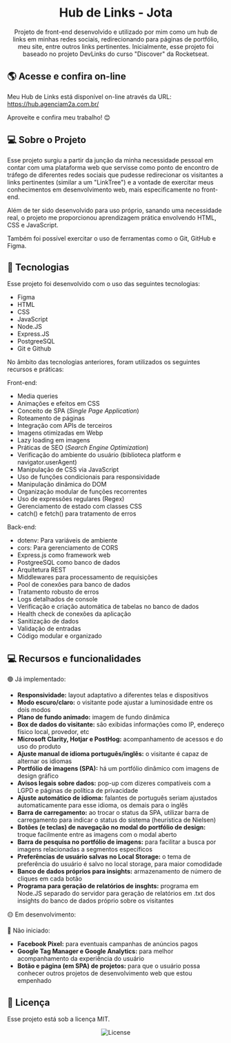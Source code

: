 <h1 align="center"> Hub de Links - Jota </h1>

<p align="center">
Projeto de front-end desenvolvido e utilizado por mim como um hub de links em minhas redes sociais, redirecionando para páginas de portfólio, meu site, entre outros links pertinentes. Inicialmente, esse projeto foi baseado no projeto DevLinks do curso "Discover" da Rocketseat.
</p>

## 🌎 Acesse e confira on-line

<p>Meu Hub de Links está disponível on-line através da URL: <a href="https://hub.agenciam2a.com.br/?utm_source=GitHub" target="_blank" rel="noopener noreferrer">https://hub.agenciam2a.com.br/</a></p>
<p>Aproveite e confira meu trabalho! 😊</p>

## 💻 Sobre o Projeto

<p>Esse projeto surgiu a partir da junção da minha necessidade pessoal em contar com uma plataforma web que servisse como ponto de encontro de tráfego de diferentes redes sociais que pudesse redirecionar os visitantes a links pertinentes (similar a um "LinkTree") e a vontade de exercitar meus conhecimentos em desenvolvimento web, mais especificamente no front-end.</p>

<p>Além de ter sido desenvolvido para uso próprio, sanando uma necessidade real, o projeto me proporcionou aprendizagem prática envolvendo HTML, CSS e JavaScript.</p>

<p>Também foi possível exercitar o uso de ferramentas como o Git, GitHub e Figma.</p>

## 🚀 Tecnologias

<p>Esse projeto foi desenvolvido com o uso das seguintes tecnologias:</p>

<ul>
<li>Figma</li>
<li>HTML</li>
<li>CSS</li>
<li>JavaScript</li>
<li>Node.JS</li>
<li>Express.JS</li>
<li>PostgreeSQL</li>
<li>Git e Github</li>
</ul>

<p>No âmbito das tecnologias anteriores, foram utilizados os seguintes recursos e práticas:</p>
<p>Front-end:</p>
<ul>
<li>Media queries</li>
<li>Animações e efeitos em CSS</li>
<li>Conceito de SPA (<i>Single Page Application</i>)</li>
<li>Roteamento de páginas</li>
<li>Integração com APIs de terceiros</li>
<li>Imagens otimizadas em Webp</li>
<li>Lazy loading em imagens</li>
<li>Práticas de SEO (<i>Search Engine Optimization</i>)</li>
<li>Verificação do ambiente do usuário (biblioteca platform  e navigator.userAgent)</li>
<li>Manipulação de CSS via JavaScript</li>
<li>Uso de funções condicionais para responsividade</li>
<li>Manipulação dinâmica do DOM</li>
<li>Organização modular de funções recorrentes</li>
<li>Uso de expressões regulares (Regex)</li>
<li>Gerenciamento de estado com classes CSS</li>
<li>catch() e fetch() para tratamento de erros</li>
</ul>

<p>Back-end:</p>
<ul>
<li>dotenv: Para variáveis de ambiente</li>
<li>cors: Para gerenciamento de CORS</li>
<li>Express.js como framework web</li>
<li>PostgreeSQL como banco de dados</li>
<li>Arquitetura REST</li>
<li>Middlewares para processamento de requisições</li>
<li>Pool de conexões para banco de dados</li>
<li>Tratamento robusto de erros</li>
<li>Logs detalhados de console</li>
<li>Verificação e criação automática de tabelas no banco de dados</li>
<li>Health check de conexões da aplicação</li>
<li>Sanitização de dados</li>
<li>Validação de entradas</li>
<li>Código modular e organizado</li>
</ul>

## 💻 Recursos e funcionalidades

<p>🟢 Já implementado:</p>
<ul>
<li><b>Responsividade:</b> layout adaptativo a diferentes telas e dispositivos</li>
<li><b>Modo escuro/claro:</b> o visitante pode ajustar a luminosidade entre os dois modos</li>
<li><b>Plano de fundo animado:</b> imagem de fundo dinâmica</li>
<li><b>Box de dados do visitante:</b> são exibidas informações como IP, endereço físico local, provedor, etc</li>
<li><b>Microsoft Clarity, Hotjar e PostHog:</b> acompanhamento de acessos e do uso do produto</li>
<li><b>Ajuste manual de idioma português/inglês:</b> o visitante é capaz de alternar os idiomas</li>
<li><b>Portfólio de imagens (SPA):</b> há um portfólio dinâmico com imagens de design gráfico</li>
<li><b>Avisos legais sobre dados:</b> pop-up com dizeres compatíveis com a LGPD e páginas de política de privacidade</li>
<li><b>Ajuste automático de idioma:</b> falantes de português seriam ajustados automaticamente para esse idioma, os demais para o inglês</li>
<li><b>Barra de carregamento:</b> ao trocar o status da SPA, utilizar barra de carregamento para indicar o status do sistema (heurística de Nielsen)</li>
<li><b>Botões (e teclas) de navegação no modal do portfólio de design:</b> troque facilmente entre as imagens com o modal aberto
<li><b>Barra de pesquisa no portfólio de imagens:</b> para facilitar a busca por imagens relacionadas a segmentos específicos</li>
<li><b>Preferências de usuário salvas no Local Storage:</b> o tema de preferência do usuário é salvo no local storage, para maior comodidade</li>
<li><b>Banco de dados próprios para insights:</b> armazenamento de número de cliques em cada botão</li>
<li><b>Programa para geração de relatórios de insghts:</b> programa em Node.JS separado do servidor para geração de relatórios em .txt dos insights do banco de dados próprio sobre os visitantes</li>
</ul>

<p>🟡 Em desenvolvimento:</p>
<ul>
</ul>

<p>🔴 Não iniciado:</p>
<ul>
<li><b>Facebook Pixel:</b> para eventuais campanhas de anúncios pagos</li>
<li><b>Google Tag Manager e Google Analytics:</b> para melhor acompanhamento da experiência do usuário</li>
<li><b>Botão e página (em SPA) de projetos:</b> para que o usuário possa conhecer outros projetos de desenvolvimento web que estou empenhado</li>
</ul>

## :memo: Licença

Esse projeto está sob a licença MIT.

<p align="center">
  <img alt="License" src="https://img.shields.io/static/v1?label=license&message=MIT&color=49AA26&labelColor=000000">
</p>
